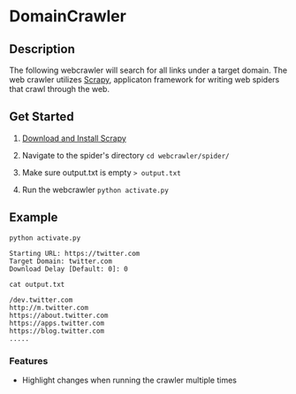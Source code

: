 # DomainCrawler

## Description
The following webcrawler will search for all links under a target domain. The web crawler utilizes [Scrapy](https://scrapy.org/), applicaton framework for writing web spiders that crawl through the web.

## Get Started
1. [Download and Install Scrapy](https://doc.scrapy.org/en/latest/intro/install.html) 

2. Navigate to the spider's directory
`cd webcrawler/spider/`

3. Make sure output.txt is empty
`> output.txt`

4. Run the webcrawler
`python activate.py`

## Example
`python activate.py`
```
Starting URL: https://twitter.com
Target Domain: twitter.com
Download Delay [Default: 0]: 0
```
`cat output.txt`
```
/dev.twitter.com
http://m.twitter.com
https://about.twitter.com
https://apps.twitter.com
https://blog.twitter.com
.....
```
### Features
+ Highlight changes when running the crawler multiple times

